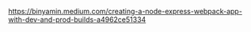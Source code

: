https://binyamin.medium.com/creating-a-node-express-webpack-app-with-dev-and-prod-builds-a4962ce51334
